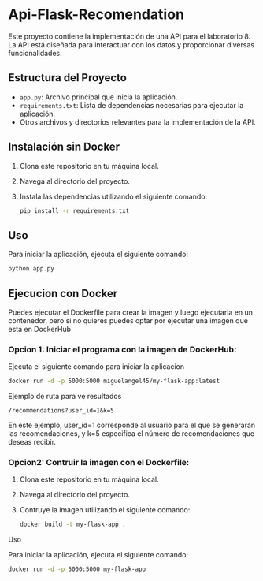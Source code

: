 # Api-Flask-Recomendation

Este proyecto contiene la implementación de una API para el laboratorio 8. La API está diseñada para interactuar con los datos y proporcionar diversas funcionalidades.

## Estructura del Proyecto

- `app.py`: Archivo principal que inicia la aplicación.
- `requirements.txt`: Lista de dependencias necesarias para ejecutar la aplicación.
- Otros archivos y directorios relevantes para la implementación de la API.

## Instalación sin Docker

1. Clona este repositorio en tu máquina local.
2. Navega al directorio del proyecto.
3. Instala las dependencias utilizando el siguiente comando:

    ```sh
    pip install -r requirements.txt
    ```

## Uso

Para iniciar la aplicación, ejecuta el siguiente comando:

```sh
python app.py
```

## Ejecucion con Docker

Puedes ejecutar el Dockerfile para crear la imagen y luego ejecutarla en un contenedor, pero si no quieres puedes optar por ejecutar una imagen que esta en DockerHub

### Opcion 1: Iniciar el programa con la imagen de DockerHub:
Ejecuta el siguiente comando para iniciar la aplicacion
```sh
docker run -d -p 5000:5000 miguelangel45/my-flask-app:latest
```
Ejemplo de ruta para ve resultados

```url
/recommendations?user_id=1&k=5
```
En este ejemplo, user_id=1 corresponde al usuario para el que se generarán las recomendaciones, y k=5 especifica el número de recomendaciones que deseas recibir.

### Opcion2: Contruir la imagen con el Dockerfile:

1. Clona este repositorio en tu máquina local.
2. Navega al directorio del proyecto.
3. Contruye la imagen utilizando el siguiente comando:

    ```sh
    docker build -t my-flask-app .
    ```
  Uso
  
  Para iniciar la aplicación, ejecuta el siguiente comando:
  
  ```sh
  docker run -d -p 5000:5000 my-flask-app
```
